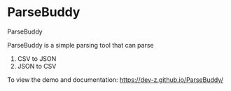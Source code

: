 # ParseBuddy
ParseBuddy

ParseBuddy is a simple parsing tool that can parse

1. CSV to JSON
2. JSON to CSV

To view the demo and documentation:
https://dev-z.github.io/ParseBuddy/


